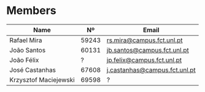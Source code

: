 # Members

| Name                  | Nº    | Email                         |
|-----------------------|-------|-------------------------------|
| Rafael Mira           | 59243 | rs.mira@campus.fct.unl.pt     |
| João Santos           | 60131 | jb.santos@campus.fct.unl.pt   | 
| João Félix            | ?     | jp.felix@campus.fct.unl.pt    | 
| José Castanhas        | 67608 | j.castanhas@campus.fct.unl.pt | 
| Krzysztof Maciejewski | 69598 | ?                             | 